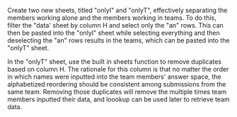 Create two new sheets, titled "onlyI" and "onlyT", effectively separating the members working alone and the members working in teams. To do this, filter the "data' sheet by column H and select only the "an" rows. This can then be pasted into the "onlyI" sheet while selecting everything and then deselecting the "an" rows results in the teams, which can be pasted into the "onlyT" sheet. 

In the "onlyT" sheet, use the built in sheets function to remove duplicates based on column H. The rationale for this column is that no matter the order in which names were inputted into the team members' answer space, the alphabetized reordering should be consistent among submissions from the same team. Removing those duplicates will remove the multiple times team members inputted their data, and loookup can be used later to retrieve team data. 
